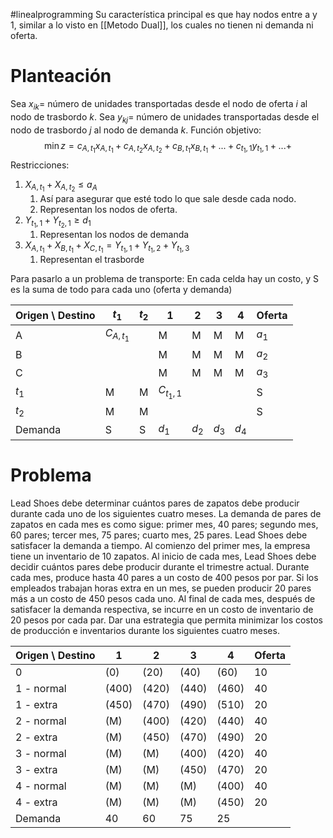 #linealprogramming 
Su característica principal es que hay nodos entre a y 1, similar a lo visto en [[Metodo Dual]], los cuales no tienen ni demanda ni oferta.
# Planteación
Sea $x_{ik}=$ número de unidades transportadas desde el nodo de oferta $i$ al nodo de trasbordo $k$. Sea $y_{kj}=$ número de unidades transportadas desde el nodo de trasbordo $j$ al nodo de demanda $k$.
Función objetivo: $$\min z=c_{A,t_1}x_{A,t_1}+c_{A,t_2}x_{A,t_2}+c_{B,t_1}x_{B,t_1}+...+c_{t_1,1}y_{t_1,1}+...+$$
Restricciones:
1. $X_{A,t_1}+X_{A,t_2}\leq a_A$
	1. Así para asegurar que esté todo lo que sale desde cada nodo. 
	2. Representan los nodos de oferta.
2. $Y_{t_1,1}+Y_{t_2,1}\geq d_1$
	1. Representan los nodos de demanda
3. $X_{A,t_1}+X_{B,t_1}+X_{C,t_1} = Y_{t_1,1}+Y_{t_1,2}+Y_{t_1,3}$
	1. Representan el trasborde

Para pasarlo a un problema de transporte:
En cada celda hay un costo, y S es la suma de todo para cada uno (oferta y demanda)

| Origen \ Destino | $t_1$       | $t_2$ | 1           | 2     | 3     | 4     | Oferta |
| ---------------- | ----------- | ----- | ----------- | ----- | ----- | ----- | ------ |
| A                | $C_{A,t_1}$ |       | M           | M     | M     | M     | $a_1$  |
| B                |             |       | M           | M     | M     | M     | $a_2$  |
| C                |             |       | M           | M     | M     | M     | $a_3$  |
| $t_1$            | M           | M     | $C_{t_1,1}$ |       |       |       | S      |
| $t_2$            | M           | M     |             |       |       |       | S      |
| Demanda          | S           | S     | $d_1$       | $d_2$ | $d_3$ | $d_4$ |        |
# Problema 
Lead Shoes debe determinar cuántos pares de zapatos debe producir durante cada uno de los siguientes cuatro meses. La demanda de pares de zapatos en cada mes es como sigue: primer mes, 40 pares; segundo mes, 60 pares; tercer mes, 75 pares; cuarto mes, 25 pares. Lead Shoes debe satisfacer la demanda a tiempo. Al comienzo del primer mes, la empresa tiene un inventario de 10 zapatos. Al inicio de cada mes, Lead Shoes debe decidir cuántos pares debe producir durante el trimestre actual. Durante cada mes, produce hasta 40 pares a un costo de 400 pesos por par. Si los empleados trabajan horas extra en un mes, se pueden producir 20 pares más a un costo de 450 pesos cada uno. Al final de cada mes, después de satisfacer la demanda respectiva, se incurre en un costo de inventario de 20 pesos por cada par. Dar una estrategia que permita minimizar los costos de producción e inventarios durante los siguientes cuatro meses.

| Origen \ Destino | 1     | 2     | 3     | 4     | Oferta |
| ---------------- | ----- | ----- | ----- | ----- | ------ |
| 0                | (0)   | (20)  | (40)  | (60)  | 10     |
| 1 - normal       | (400) | (420) | (440) | (460) | 40     |
| 1 - extra        | (450) | (470) | (490) | (510) | 20     |
| 2 - normal       | (M)   | (400) | (420) | (440) | 40     |
| 2 - extra        | (M)   | (450) | (470) | (490) | 20     |
| 3 - normal       | (M)   | (M)   | (400) | (420) | 40     |
| 3 - extra        | (M)   | (M)   | (450) | (470) | 20     |
| 4 - normal       | (M)   | (M)   | (M)   | (400) | 40     |
| 4 - extra        | (M)   | (M)   | (M)   | (450) | 20     |
| Demanda          | 40    | 60    | 75    | 25    |        |

